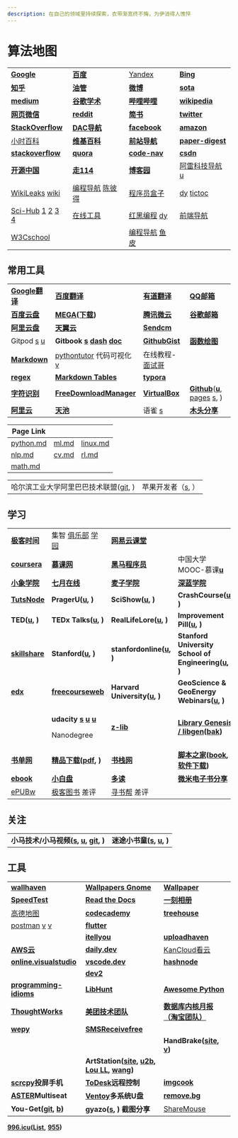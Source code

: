 ```yaml
---
description: 在自己的领域里持续探索，衣带渐宽终不悔，为伊消得人憔悴
---
```


# 算法地图

|                                                                                                                                                                    |                                                                                                                                               |                                                                                                                            |                                                                                              |
| ------------------------------------------------------------------------------------------------------------------------------------------------------------------ | --------------------------------------------------------------------------------------------------------------------------------------------- | -------------------------------------------------------------------------------------------------------------------------- | -------------------------------------------------------------------------------------------- |
| [**Google**](https://www.google.com)                                                                                                                               | [**百度**](https://www.baidu.com)                                                                                                               | [Yandex](https://yandex.com)                                                                                               | [**Bing**](https://cn.bing.com)                                                              |
| [**知乎**](https://www.zhihu.com)                                                                                                                                    | [**油管**](https://www.youtube.com/feed/library)                                                                                                | [**微博**](https://weibo.com)                                                                                                | [**sota**](https://paperswithcode.com/sota)                                                  |
| [**medium**](https://medium.com)                                                                                                                                   | [**谷歌学术**](https://scholar.google.com)                                                                                                        | [**哔哩哔哩**](https://www.bilibili.com)                                                                                       | [**wikipedia**](https://www.wikipedia.org)                                                   |
| [**网页微信**](https://wx2.qq.com)                                                                                                                                     | [**reddit**](https://www.reddit.com)                                                                                                          | [**简书**](https://www.jianshu.com)                                                                                          | [**twitter**](https://twitter.com)                                                           |
| [**StackOverflow**](https://stackoverflow.com)                                                                                                                     | [**DAC导航**](https://nwuzmed.ga)                                                                                                               | [**facebook**](https://www.facebook.com)                                                                                   | [**amazon**](https://www.amazon.com)                                                         |
| [小时百科](https://wuli.wiki/index.html)                                                                                                                               | [**维基百科**](https://zh.wikipedia.org/wiki/Wikipedia:%E9%A6%96%E9%A1%B5)                                                                        | [**前站导航**](http://www.frontendjs.com)                                                                                      | [**paper-digest**](http://www.paper-digest.com)                                              |
| [**stackoverflow**](https://stackoverflow.com)                                                                                                                     | [**quora**](https://www.quora.com)                                                                                                            | [**code-nav**](https://github.com/liyupi/code-nav)                                                                         | [**csdn**](https://www.csdn.net)                                                             |
| [**开源中国**](https://www.oschina.net)                                                                                                                                | [**走114**](http://www.zou114.com)                                                                                                             | [**博客园**](https://www.cnblogs.com)                                                                                         | [阿雷科技导航](https://aleikeji.com) [u](https://www.youtube.com/channel/UCiLtBk8dChPldOho8uTZHhQ) |
| [WikiLeaks](https://wikileaks.org) [wiki](https://zh.wikipedia.org/wiki/%E7%B6%AD%E5%9F%BA%E8%A7%A3%E5%AF%86)                                                      | [编程导航](https://www.bcnav.cn) [陈彼得](https://www.douyin.com/user/MS4wLjABAAAATJWS6usq5VDd4fLYOpmb63-bKR9jZeCugc1k3SyxqwXrMfXhOR\_kfXlXK11VfzWg) | [程序员盒子](https://www.coderutil.com)                                                                                         | [dy](https://www.douyin.com/recommend) [tictoc](https://www.tiktok.com/en)                   |
| [Sci-Hub](https://zh.wikipedia.org/wiki/Sci-Hub) [1](https://sci-hub.se) [2](https://sci-hub.wf) [3](https://sci-hub.hkvisa.net) [4](https://sci-hubtw.hkvisa.net) | [在线工具](https://tool.lu)                                                                                                                       | [红黑编程](http://www.rbtree.cn) [dy](https://www.douyin.com/user/MS4wLjABAAAADSE2KMQ2KCuyEf2hZnL-W7EzCRUFkMWRuD9SaWxMFyk)     | [前端导航](https://www.kwgg2020.com)                                                             |
| [W3Cschool](https://www.w3cschool.cn)                                                                                                                              |                                                                                                                                               | [编程导航](https://www.code-nav.cn) [鱼皮](https://www.douyin.com/user/MS4wLjABAAAAkGPUlxhANi-quQ-g2HAFIHVArZmHUNeyutqfY\_bKvS0) |                                                                                              |

## 常用工具

|                                                                         |                                                                                                                      |                                                                                                                                                                      |                                                                                                                                                                                                   |
| ----------------------------------------------------------------------- | -------------------------------------------------------------------------------------------------------------------- | -------------------------------------------------------------------------------------------------------------------------------------------------------------------- | ------------------------------------------------------------------------------------------------------------------------------------------------------------------------------------------------- |
| [**Google翻译**](https://translate.google.cn)                             | [**百度翻译**](http://fanyi.baidu.com/#en/zh/)                                                                           | [**有道翻译**](http://fanyi.youdao.com)                                                                                                                                  | [**QQ邮箱**](https://mail.qq.com)                                                                                                                                                                   |
| [**百度云盘**](https://yun.baidu.com)                                       | [**MEGA**](https://mega.nz/aff=\_k5fdzrGFpo)**(**[**下载**](https://mega.nz/sync)**)**                                 | [**腾讯微云**](https://www.weiyun.com)                                                                                                                                   | [**谷歌邮箱**](https://mail.google.com)                                                                                                                                                               |
| [**阿里云盘**](https://aliyundrive.com/drive)                               | [**天翼云**](https://cloud.189.cn)                                                                                      | [**Sendcm**](https://send.cm)                                                                                                                                        |                                                                                                                                                                                                   |
| Gitpod [s](https://www.gitpod.io) [u](https://www.youtube.com/c/Gitpod) | **Gitbook** [**s**](https://www.gitbook.com) [**dash**](https://app.gitbook.com) [**doc**](https://docs.gitbook.com) | [**GithubGist**](https://gist.github.com/discover)                                                                                                                   | [**函数绘图**](http://fooplot.com)                                                                                                                                                                    |
| [**Markdown**](https://www.zybuluo.com/mdeditor)                        | [pythontutor](https://pythontutor.com) 代码可视化 [v](https://www.douyin.com/video/7045999477915749640)                   | 在线教程-[面试哥](http://www.mianquan.net/tutorial/)                                                                                                                        |                                                                                                                                                                                                   |
| [**regex**](https://regex101.com)                                       | [**Markdown Tables**](https://www.tablesgenerator.com/markdown\_tables)                                              | [**typora**](https://typora.io)                                                                                                                                      |                                                                                                                                                                                                   |
| [**字符识别**](http://119.3.137.32:20808/text)                              | [**FreeDownloadManager**](https://www.freedownloadmanager.org/download-fdm-for-linux.htm)                            | [**VirtualBox**](https://wiki.archlinux.org/index.php/VirtualBox\_\(%E7%AE%80%E4%BD%93%E4%B8%AD%E6%96%87\)#%E5%9C%A8\_Arch\_%E9%87%8C%E5%AE%89%E8%A3%85\_VirtualBox) | [**Github**](https://github.com)([**u**](https://www.youtube.com/c/GitHub/featured), [pages](https://pages.github.com) [s](https://docs.github.com/en/pages/getting-started-with-github-pages), ) |
| [**阿里云**](https://www.aliyun.com)                                       | [**天池**](https://tianchi.aliyun.com)                                                                                 | 语雀 [s](https://www.yuque.com)                                                                                                                                        | [**木头分享**](https://mutou.run)                                                                                                                                                                     |

| Page Link                            |                                    |                                    |
| ------------------------------------ | ---------------------------------- | ---------------------------------- |
| [python.md](cs/python.md "mention")  | [ml.md](algorithm/ml.md "mention") | [linux.md](cs/linux.md "mention")  |
| [nlp.md](algorithm/nlp.md "mention") | [cv.md](algorithm/cv.md "mention") | [rl.md](algorithm/rl.md "mention") |
| [math.md](math.md "mention")         |                                    |                                    |

|                                                          |                                           |
| -------------------------------------------------------- | ----------------------------------------- |
| 哈尔滨工业大学阿里巴巴技术联盟([git](https://github.com/HIT-Alibaba), ) | 苹果开发者（[s](https://developer.apple.com), ） |

## 学习

|                                                                |                                                                                                                                                                                                                                                                                        |                                                                                          |                                                                                                                                |
| -------------------------------------------------------------- | -------------------------------------------------------------------------------------------------------------------------------------------------------------------------------------------------------------------------------------------------------------------------------------- | ---------------------------------------------------------------------------------------- | ------------------------------------------------------------------------------------------------------------------------------ |
| [**极客时间**](https://time.geekbang.org/dashboard/course)         | 集智 [俱乐部](https://swarma.org) [学园](https://campus.swarma.org)                                                                                                                                                                                                                           | [**网易云课堂**](https://study.163.com)                                                       |                                                                                                                                |
| [**coursera**](https://zh.coursera.org)                        | [**慕课网**](https://www.imooc.com)                                                                                                                                                                                                                                                       | [**黑马程序员**](http://yun.itheima.com)                                                      | 中国大学MOOC-慕课[**u**](https://www.youtube.com/c/%E4%B8%AD%E5%9B%BD%E5%A4%A7%E5%AD%A6MOOC%E6%85%95%E8%AF%BE/playlists)             |
| [**小象学院**](https://www.chinahadoop.cn)                         | [**七月在线**](https://www.julyedu.com)                                                                                                                                                                                                                                                    | [**麦子学院**](http://www.maiziedu.com)                                                      | [**深蓝学院**](https://www.shenlanxueyuan.com)                                                                                     |
| [**TutsNode**](https://tutsnode.com)                           | **PragerU(**[**u**](https://www.youtube.com/c/prageruniversity/playlists)**, )**                                                                                                                                                                                                       | **SciShow(**[**u**](https://www.youtube.com/c/SciShow/playlists)**, )**                  | **CrashCourse(**[**u**](https://www.youtube.com/user/crashcourse/featured)**, )**                                              |
| **TED(**[**u**](https://www.youtube.com/c/TED/featured)**, )** | **TEDx Talks(**[**u**](https://www.youtube.com/user/TEDxTalks/featured)**, )**                                                                                                                                                                                                         | **RealLifeLore(**[**u**](https://www.youtube.com/c/RealLifeLore/playlists)**, )**        | **Improvement Pill(**[**u**](https://www.youtube.com/c/ImprovementPillChannel/playlists)**, )**                                |
| [**skillshare**](https://www.skillshare.com)                   | **Stanford(**[**u**](https://www.youtube.com/c/stanford/playlists)**, )**                                                                                                                                                                                                              | **stanfordonline(**[**u**](https://www.youtube.com/user/stanfordonline/playlists)**, )** | **Stanford University School of Engineering(**[**u**](https://www.youtube.com/c/stanfordengineering/playlists)**, )**          |
| [**edx**](https://www.edx.org)                                 | [**freecourseweb**](https://freecourseweb.com)                                                                                                                                                                                                                                         | **Harvard University(**[**u**](https://www.youtube.com/c/harvard/playlists)**, )**       | **GeoScience & GeoEnergy Webinars(**[**u**](https://www.youtube.com/channel/UCoIW2njFBhPNDlNFdF8Z9uA/videos)**, )**            |
|                                                                | <p><strong>udacity</strong> <a href="https://cn.udacity.com"><strong>s</strong></a> <a href="https://www.youtube.com/c/Udacity/playlists"><strong>u</strong></a> <a href="https://www.youtube.com/channel/UCL9-bfld991n7mK2NAzuupA/videos"><strong>u</strong></a></p><p>Nanodegree</p> | [**z-lib**](https://z-lib.org)                                                           | [**Library Genesis / libgen**](https://libgen.is)**(**[**bak**](https://libgen.rs)**)**                                        |
| [**书单网**](https://www.shudan.vip)                              | [**精品下载**](http://www.j9p.com)**(**[**pdf**](http://www.j9p.com/class/r\_16\_1.html)**, )**                                                                                                                                                                                            | [**书栈网**](https://www.bookstack.cn)                                                      | [**脚本之家**](https://www.jb51.net)**(**[**book**](https://www.jb51.net/books/)**,** [**软件下载**](https://www.jb51.net/softs/)**)** |
| [**ebook**](http://clg5.info/search?word=ebook-pdf)            | [**小白盘**](https://www.xiaobaipan.com)                                                                                                                                                                                                                                                  | [**多读**](http://www.duodu.cc)                                                            | [**微米电子书分享**](https://www.dzsfx.com)                                                                                           |
| [ePUBw](https://epubw.xyz.cutestat.com)                        | [极客图书](https://jikbook.com) 差评                                                                                                                                                                                                                                                         | [寻书帮](http://www.chendianrong.com) 差评                                                    |                                                                                                                                |

## 关注

|                                                                                                                                                                                    |                                                                                                              |
| ---------------------------------------------------------------------------------------------------------------------------------------------------------------------------------- | ------------------------------------------------------------------------------------------------------------ |
| **小马技术/小马视频(**[**s**](http://komavideo.com)**,** [**u**](https://www.youtube.com/channel/UCazV3A3\_1-Mtd6E\_auw\_ifg/featured)**,** [**git**](https://github.com/komavideo)**, )** | **迷途小书童(**[**s**](https://xugaoxiang.com)**,** [**u**](https://www.youtube.com/c/xugaoxiang/featured)**, )** |

## 工具

|                                                                                                                                             |                                                                                                                                                                                                                                      |                                                                                                               |
| ------------------------------------------------------------------------------------------------------------------------------------------- | ------------------------------------------------------------------------------------------------------------------------------------------------------------------------------------------------------------------------------------ | ------------------------------------------------------------------------------------------------------------- |
| [**wallhaven**](https://wallhaven.cc)                                                                                                       | [**Wallpapers Gnome**](https://www.gnome-look.org/browse/cat/300/page/1/ord/latest/)                                                                                                                                                 | [**Wallpaper**](https://wallpapersite.com)                                                                    |
| [**SpeedTest**](https://www.speedtest.net)                                                                                                  | [**Read the Docs**](https://readthedocs.org)                                                                                                                                                                                         | [**一刻相册**](https://photo.baidu.com)                                                                           |
| [高德地图](https://ditu.amap.com)                                                                                                               | [**codecademy**](https://www.codecademy.com)                                                                                                                                                                                         | [**treehouse**](https://teamtreehouse.com)                                                                    |
| [postman](https://www.postman.com)  [v](https://www.douyin.com/video/7005925603278949670)  [v](https://www.youtube.com/watch?v=VywxIQ2ZXw4) | [**flutter**](https://flutter.dev/docs)                                                                                                                                                                                              |                                                                                                               |
|                                                                                                                                             | [**itellyou**](https://msdn.itellyou.cn)                                                                                                                                                                                             | [**uploadhaven**](https://uploadhaven.com)                                                                    |
| [**AWS云**](https://aws.amazon.com/cn/free)                                                                                                  | [**daily.dev**](https://daily.dev)                                                                                                                                                                                                   | [KanCloud看云](https://www.kancloud.cn)                                                                         |
| [**online.visualstudio**](https://online.visualstudio.com/environments)                                                                     | [**vscode.dev**](VsCode.dev)                                                                                                                                                                                                         | [**hashnode**](https://hashnode.com)                                                                          |
|                                                                                                                                             | [**dev2**](http://dev2.co.za)                                                                                                                                                                                                        |                                                                                                               |
| [**programming-idioms**](https://programming-idioms.org/about#about-block-cheatsheets)                                                      | [**LibHunt**](https://www.libhunt.com)                                                                                                                                                                                               | [**Awesome Python**](https://python.libhunt.com)                                                              |
| [**ThoughtWorks**](https://www.thoughtworks.com/cn/radar)                                                                                   | [**美团技术团队**](https://tech.meituan.com)                                                                                                                                                                                               | [**数据库内核月报（淘宝团队）**](http://mysql.taobao.org/monthly/)                                                         |
| [**wepy**](https://github.com/aben1188/awesome-wepy)                                                                                        | [**SMSReceivefree**](https://smsreceivefree.com)                                                                                                                                                                                     |                                                                                                               |
|                                                                                                                                             |                                                                                                                                                                                                                                      | **HandBrake(**[**site**](https://handbrake.fr)**,** [**v**](https://www.youtube.com/watch?v=p9wzB3CNXuQ)**)** |
|                                                                                                                                             | **ArtStation(**[**site**](https://www.artstation.com)**,** [**u2b**](https://www.youtube.com/c/ArtStationHQ/featured)**,** [**Lou LL**](https://www.artstation.com/arroll)**,** [**wang**](https://www.artstation.com/wangchen)**)** |                                                                                                               |
| [**scrcpy**](https://github.com/Genymobile/scrcpy/)**投屏手机**                                                                                 | [**ToDesk**](https://www.todesk.com)**远程控制**                                                                                                                                                                                         | [**imgcook**](https://www.imgcook.com)                                                                        |
| [**ASTER**](https://www.ibik.ru)**Multiseat**                                                                                               | [**Ventoy**](https://www.ventoy.net/cn/index.html)**多系统U盘**                                                                                                                                                                          | [**remove.bg**](https://www.remove.bg/zh)                                                                     |
| **You-Get(**[**git**](https://github.com/soimort/you-get)**,** [**b**](https://www.jianshu.com/p/dd7f04c27a79)**)**                         | **gyazo(**[**s**](https://gyazo.com)**, ) 截图分享**                                                                                                                                                                                     | [ShareMouse](https://www.sharemouse.com)                                                                      |

[**996.icu**](https://996.icu/#/zh\_CN)**(**[**List**](https://github.com/fengT-T/996\_list)**,** [**955**](https://github.com/formulahendry/955.WLB)**)**

